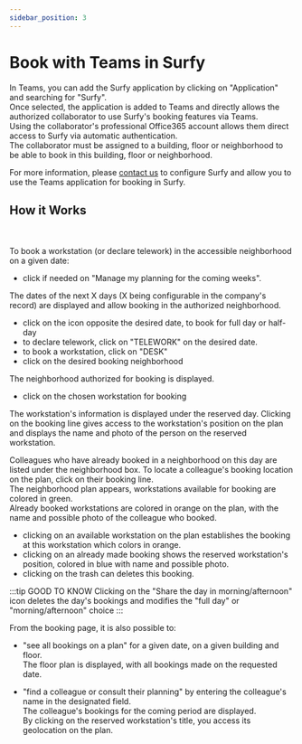 ```yaml
---
sidebar_position: 3
---
```


# Book with Teams in Surfy

In Teams, you can add the Surfy application by clicking on "Application" and searching for "Surfy".<br />
Once selected, the application is added to Teams and directly allows the authorized collaborator to use Surfy's booking features via Teams.<br />
Using the collaborator's professional Office365 account allows them direct access to Surfy via automatic authentication.<br />
The collaborator must be assigned to a building, floor or neighborhood to be able to book in this building, floor or neighborhood.


For more information, please [contact us](https://www.surfy.pro/contact) to configure Surfy and allow you to use the Teams application for booking in Surfy.

## How it Works


<Youtube code="56m9pJCDRps"/>

<br />
<br />
To book a workstation (or declare telework) in the accessible neighborhood on a given date:

-   click if needed on "Manage my planning for the coming weeks".

The dates of the next X days (X being configurable in the company's record) are displayed and allow booking in the authorized neighborhood.

-   click on the icon opposite the desired date, to book for full day or half-day
-   to declare telework, click on "TELEWORK" on the desired date.
-   to book a workstation, click on "DESK"
-   click on the desired booking neighborhood

The neighborhood authorized for booking is displayed.

-   click on the chosen workstation for booking

The workstation's information is displayed under the reserved day.
Clicking on the booking line gives access to the workstation's position on the plan and displays the name and photo of the person on the reserved workstation.

Colleagues who have already booked in a neighborhood on this day are listed under the neighborhood box. To locate a colleague's booking location on the plan, click on their booking line.<br />
The neighborhood plan appears, workstations available for booking are colored in green.<br />
Already booked workstations are colored in orange on the plan, with the name and possible photo of the colleague who booked.

-   clicking on an available workstation on the plan establishes the booking at this workstation which colors in orange.
-   clicking on an already made booking shows the reserved workstation's position, colored in blue with name and possible photo.
-   clicking on the trash can deletes this booking.

:::tip GOOD TO KNOW
Clicking on the "Share the day in morning/afternoon" icon deletes the day's bookings and modifies the "full day" or "morning/afternoon" choice
:::

From the booking page, it is also possible to:

-   "see all bookings on a plan" for a given date, on a given building and floor.<br />
The floor plan is displayed, with all bookings made on the requested date.<br />

-   "find a colleague or consult their planning" by entering the colleague's name in the designated field.<br />
The colleague's bookings for the coming period are displayed.<br />
By clicking on the reserved workstation's title, you access its geolocation on the plan.<br />
